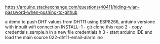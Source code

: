 https://arduino.stackexchange.com/questions/40411/hiding-wlan-password-when-pushing-to-github

a demo to push DHT values from DHT11 using ESP8266, arduino versione with inbuilt wifi connection
INSTALL:
1 - git clone this repo
2 - copy credentials_sample.h in a new file credentials.h
3 - start arduino IDE and load the main source  022-dht11-email-alarm.ino


